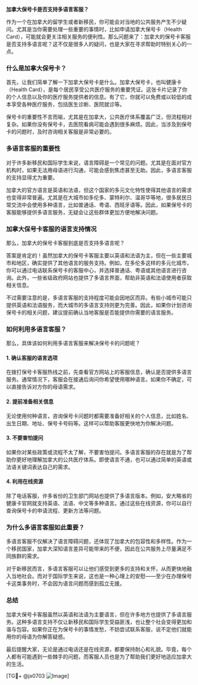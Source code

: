 **加拿大保号卡是否支持多语言客服？**

作为一个在加拿大的留学生或者新移民，你可能会对当地的公共服务产生不少疑问。尤其是当你需要处理一些重要的事情时，比如申请加拿大保号卡（Health Card），可能就会更关注相关服务的便利性。那么问题来了：加拿大的保号卡客服是否支持多语言呢？这不仅是很多人的疑问，也是大家在寻求帮助时特别关心的一点。

### **什么是加拿大保号卡？**

首先，让我们简单了解一下加拿大保号卡是什么。加拿大保号卡，也叫健康卡（Health Card），是每个居民享受公共医疗服务的重要凭证。这张卡片记录了你的个人信息以及你的医疗服务提供者的信息。有了它，你就可以免费或以较低的成本享受各种医疗服务，包括医生诊断、医院就诊等。

保号卡的重要性不言而喻，尤其是在加拿大，公共医疗体系覆盖广泛，但流程相对复杂。如果你没有保号卡，去医院看病可能会遇到很多麻烦。因此，当涉及到保号卡的问题时，及时咨询相关客服是非常必要的。

### **多语言客服的重要性**

对于许多新移民和国际学生来说，语言障碍是一个常见的问题。尤其是在面对官方机构时，如果无法用母语进行沟通，可能会感到焦虑甚至无助。因此，多语言客服的支持显得尤为重要。

加拿大的官方语言是英语和法语，但这个国家的多元文化特性使得其他语言的需求也变得非常普遍。尤其是在大城市如多伦多、蒙特利尔、温哥华等地，很多居民日常交流中会使用多种语言，比如普通话、粤语、西班牙语等。因此，如果保号卡的客服能够提供多语言服务，无疑会让这些群体更加方便地解决问题。

### **加拿大保号卡客服的语言支持情况**

那么，加拿大的保号卡客服到底是否支持多语言呢？

答案是肯定的！虽然加拿大的保号卡客服主要以英语和法语为主，但在一些主要城市和地区，确实提供了其他语言的服务支持。例如，在多伦多这样的多元化城市，你可以通过电话联系保号卡的客服中心，并选择普通话、粤语或其他语言进行咨询。此外，一些省级政府网站也提供了多语言界面，帮助非英语和法语使用者获取相关信息。

不过需要注意的是，多语言客服的支持程度可能会因地区而异。有些小城市可能只提供英语和法语服务，而大城市的多语言支持则更为完善。因此，如果你计划咨询保号卡的相关问题，建议提前确认当地客服是否能提供你需要的语言服务。

### **如何利用多语言客服？**

那么，具体该如何利用多语言客服来解决保号卡的问题呢？

#### **1. 确认客服的语言选项**
在拨打保号卡客服热线之前，先查看官方网站上的客服信息，确认是否提供多语言服务。通常情况下，客服会在接通后询问你希望使用哪种语言。如果你不确定，可以直接告诉对方你的母语需求。

#### **2. 提前准备相关信息**
无论使用何种语言，咨询保号卡问题时都需要准备好相关的个人信息，比如姓名、出生日期、地址、保号卡号码等。这样可以帮助客服更快地为你解决问题。

#### **3. 不要害怕提问**
如果你对某些政策或流程不太了解，不要害怕提问。多语言客服的存在就是为了帮助你更好地理解加拿大的公共医疗体系。即使语言不通，也可以通过简单的英语或法语关键词表达自己的需求。

#### **4. 利用在线资源**
除了电话客服，许多省份的卫生部门网站也提供了多语言版本。例如，安大略省的健康卡官网就支持英语、法语、中文等多种语言。通过这些在线资源，你可以自行查询保号卡的申请流程、更新方法等问题。

### **为什么多语言客服如此重要？**

多语言客服不仅解决了语言障碍问题，还体现了加拿大的包容性和多样性。作为一个移民国家，加拿大深知语言差异可能带来的不便，因此在公共服务上尽量满足不同族群的需求。

对于新移民而言，多语言客服可以让他们感受到更多的支持和关怀，从而更快地融入当地社会。而对于国际学生来说，这也是一种心理上的安慰——至少在办理保号卡这类事务时，不会因为语言问题而感到孤立无援。

### **总结**

加拿大保号卡客服虽然以英语和法语为主要语言，但在许多地方也提供了多语言服务。这种多语言支持不仅让新移民和国际学生受益匪浅，也让整个社会变得更加和谐与包容。如果你正在为保号卡的事情发愁，不妨尝试联系客服，说不定他们就能用你的母语为你解答疑惑。

最后提醒大家，无论是通过电话还是在线资源，都要保持耐心和礼貌。毕竟，每个人都有可能遇到一些棘手的问题，而客服人员也是为了帮助我们更好地适应加拿大的生活。

[TG💪+ @jx0703 ![Image](https://github.com/user-attachments/assets/dbca1d08-cadb-493c-b0ec-ad6f7a83f270)]